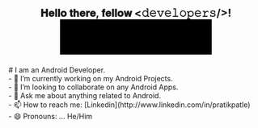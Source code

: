 <div align="center">
  <h2> 𝐇𝐞𝐥𝐥𝐨 𝐭𝐡𝐞𝐫𝐞, 𝐟𝐞𝐥𝐥𝐨𝐰 <𝚍𝚎𝚟𝚎𝚕𝚘𝚙𝚎𝚛𝚜/>! <img src="https://github.com/pratik2550/pratik-patle/blob/main/screedbot.gif" width="300px"></h2>
</div>
# I am an Android Developer.</br>
<!--- ![brightgreen](https://komarev.com/ghpvc/?username=pratik2550) --->
- 🔨 I’m currently working on my Android Projects.</br>
- 👯 I’m looking to collaborate on any Android Apps.</br>
- 💬 Ask me about  anything related to Android.</br>
- 📫 How to reach me: [Linkedin](http://www.linkedin.com/in/pratikpatle)</br>
- 😄 Pronouns: ... He/Him</br>
